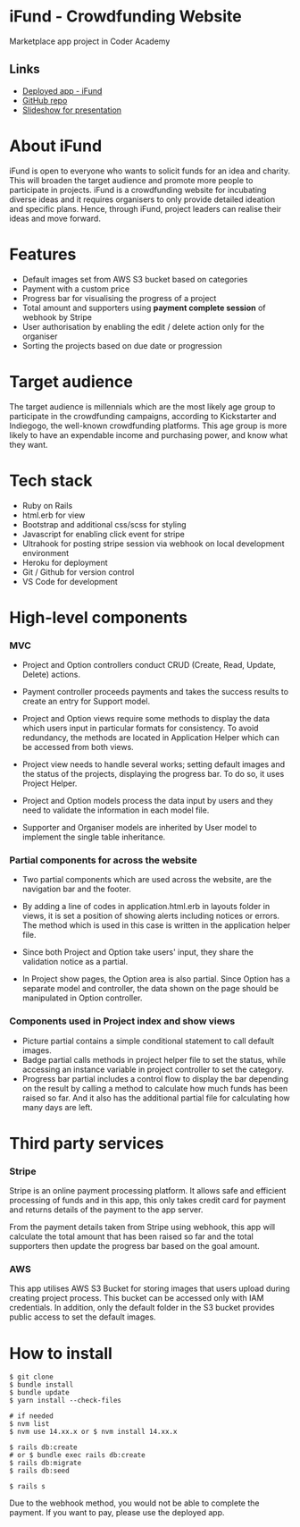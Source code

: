 # iFund - Crowdfunding Website

Marketplace app project in Coder Academy

## Links

- [Deployed app - iFund](https://ifund-app.herokuapp.com/)
- [GitHub repo](https://github.com/aanmeba/iFund)
- [Slideshow for presentation](https://www.canva.com/design/DAE68FaJ34k/J06kXeZDUdJ3g-dRZULKEQ/view?utm_content=DAE68FaJ34k&utm_campaign=designshare&utm_medium=link2&utm_source=sharebutton)

# About iFund

iFund is open to everyone who wants to solicit funds for an idea and charity. This will broaden the target audience and promote more people to participate in projects. iFund is a crowdfunding website for incubating diverse ideas and it requires organisers to only provide detailed ideation and specific plans. Hence, through iFund, project leaders can realise their ideas and move forward.


# Features

- Default images set from AWS S3 bucket based on categories
- Payment with a custom price
- Progress bar for visualising the progress of a project
- Total amount and supporters using **payment complete session** of webhook by Stripe
- User authorisation by enabling the edit / delete action only for the organiser
- Sorting the projects based on due date or progression

# Target audience

The target audience is millennials which are the most likely age group to participate in the crowdfunding campaigns, according to Kickstarter and Indiegogo, the well-known crowdfunding platforms. This age group is more likely to have an expendable income and purchasing power, and know what they want.

# Tech stack

- Ruby on Rails
- html.erb for view
- Bootstrap and additional css/scss for styling
- Javascript for enabling click event for stripe
- Ultrahook for posting stripe session via webhook on local development environment
- Heroku for deployment
- Git / Github for version control
- VS Code for development

# High-level components

### MVC

- Project and Option controllers conduct CRUD (Create, Read, Update, Delete) actions.
- Payment controller proceeds payments and takes the success results to create an entry for Support model.

- Project and Option views require some methods to display the data which users input in particular formats for consistency. To avoid redundancy, the methods are located in Application Helper which can be accessed from both views.
- Project view needs to handle several works; setting default images and the status of the projects, displaying the progress bar. To do so, it uses Project Helper.

- Project and Option models process the data input by users and they need to validate the information in each model file.
- Supporter and Organiser models are inherited by User model to implement the single table inheritance.

### Partial components for across the website

- Two partial components which are used across the website, are the navigation bar and the footer.
- By adding a line of codes in application.html.erb in layouts folder in views, it is set a position of showing alerts including notices or errors. The method which is used in this case is written in the application helper file.
- Since both Project and Option take users' input, they share the validation notice as a partial.

- In Project show pages, the Option area is also partial. Since Option has a separate model and controller, the data shown on the page should be manipulated in Option controller.

### Components used in Project index and show views

- Picture partial contains a simple conditional statement to call default images.
- Badge partial calls methods in project helper file to set the status, while accessing an instance variable in project controller to set the category.
- Progress bar partial includes a control flow to display the bar depending on the result by calling a method to calculate how much funds has been raised so far. And it also has the additional partial file for calculating how many days are left.

# Third party services

### Stripe

Stripe is an online payment processing platform. It allows safe and efficient processing of funds and in this app, this only takes credit card for payment and returns details of the payment to the app server.

From the payment details taken from Stripe using webhook, this app will calculate the total amount that has been raised so far and the total supporters then update the progress bar based on the goal amount.

### AWS

This app utilises AWS S3 Bucket for storing images that users upload during creating project process. This bucket can be accessed only with IAM credentials. In addition, only the default folder in the S3 bucket provides public access to set the default images.

# How to install

```
$ git clone
$ bundle install
$ bundle update
$ yarn install --check-files

# if needed
$ nvm list
$ nvm use 14.xx.x or $ nvm install 14.xx.x

$ rails db:create
# or $ bundle exec rails db:create
$ rails db:migrate
$ rails db:seed

$ rails s
```

Due to the webhook method, you would not be able to complete the payment. If you want to pay, please use the deployed app.

